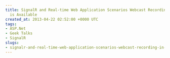 ```yaml
---
title: SignalR and Real-time Web Application Scenarios Webcast Recording (In Turkish)
  is Available
created_at: 2013-04-22 02:52:00 +0000 UTC
tags:
- ASP.Net
- Geek Talks
- SignalR
slugs:
- signalr-and-real-time-web-application-scenarios-webcast-recording-in-turkish-is-available
---
```

